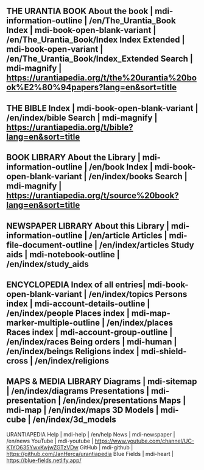 THE URANTIA BOOK
About the book     | mdi-information-outline     | /en/The_Urantia_Book
Index              | mdi-book-open-blank-variant | /en/The_Urantia_Book/Index
Index Extended     | mdi-book-open-variant       | /en/The_Urantia_Book/Index_Extended 
Search             | mdi-magnify                 | https://urantiapedia.org/t/the%20urantia%20book%E2%80%94papers?lang=en&sort=title
---
THE BIBLE
Index              | mdi-book-open-blank-variant | /en/index/bible
Search             | mdi-magnify                 | https://urantiapedia.org/t/bible?lang=en&sort=title
---
BOOK LIBRARY
About the Library  | mdi-information-outline     | /en/book
Index              | mdi-book-open-blank-variant | /en/index/books
Search             | mdi-magnify                 | https://urantiapedia.org/t/source%20book?lang=en&sort=title
---
NEWSPAPER LIBRARY
About this Library  | mdi-information-outline         | /en/article
Articles            | mdi-file-document-outline       | /en/index/articles
Study aids          | mdi-notebook-outline            | /en/index/study_aids
---
ENCYCLOPEDIA
Index of all entries| mdi-book-open-blank-variant     | /en/index/topics
Persons index       | mdi-account-details-outline     | /en/index/people
Places index        | mdi-map-marker-multiple-outline | /en/index/places
Races index         | mdi-account-group-outline       | /en/index/races
Being orders        | mdi-human                       | /en/index/beings
Religions index     | mdi-shield-cross                | /en/index/religions
---
MAPS & MEDIA LIBRARY
Diagrams            | mdi-sitemap                     | /en/index/diagrams
Presentations       | mdi-presentation                | /en/index/presentations
Maps                | mdi-map                         | /en/index/maps 
3D Models           | mdi-cube                        | /en/index/3d_models
---
URANTIAPEDIA
Help                | mdi-help                        | /en/help
News                | mdi-newspaper                   | /en/news
YouTube             | mdi-youtube                     | https://www.youtube.com/channel/UC-K1YO635YwxKwjwZGTzVDw
GitHub              | mdi-github                      | https://github.com/JanHerca/urantiapedia
Blue Fields         | mdi-heart                       | https://blue-fields.netlify.app/